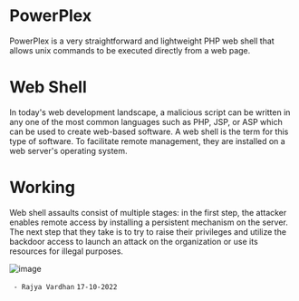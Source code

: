 # PowerPlex

PowerPlex is a very straightforward and lightweight PHP web shell that allows unix commands to be executed directly from a web page.

# Web Shell

In today's web development landscape, a malicious script can be written in any one of the most common languages such as PHP, JSP, or ASP which can be used to create web-based software. A web shell is the term for this type of software. To facilitate remote management, they are installed on a web server's operating system.

# Working

Web shell assaults consist of multiple stages: in the first step, the attacker enables remote access by installing a persistent mechanism on the server. The next step that they take is to try to raise their privileges and utilize the backdoor access to launch an attack on the organization or use its resources for illegal purposes.

![image](https://user-images.githubusercontent.com/66107299/196240633-d71021b9-f9b9-41f0-a0b8-fb4b0bf1a6d6.png)

``` - Rajya Vardhan```
```17-10-2022```

